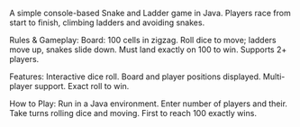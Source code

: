 A simple console-based Snake and Ladder game in Java. Players race from start to finish, climbing ladders and avoiding snakes.

Rules & Gameplay:
Board: 100 cells in zigzag.
Roll dice to move; ladders move up, snakes slide down.
Must land exactly on 100 to win.
Supports 2+ players.

Features:
Interactive dice roll.
Board and player positions displayed.
Multi-player support.
Exact roll to win.

How to Play:
Run in a Java environment.
Enter number of players and their.
Take turns rolling dice and moving.
First to reach 100 exactly wins.
